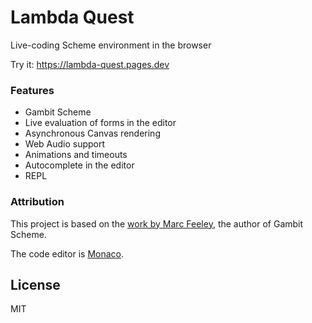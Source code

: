 Lambda Quest
=================

Live-coding Scheme environment in the browser

Try it: https://lambda-quest.pages.dev

### Features
* Gambit Scheme
* Live evaluation of forms in the editor
* Asynchronous Canvas rendering
* Web Audio support
* Animations and timeouts
* Autocomplete in the editor
* REPL

### Attribution
This project is based on the [work by Marc Feeley](https://github.com/feeley/gambit-in-emacs-in-the-browser/tree/gh-pages),
the author of Gambit Scheme.

The code editor is [Monaco](https://microsoft.github.io/monaco-editor/).

## License
MIT
